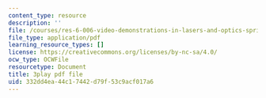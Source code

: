 ```yaml
---
content_type: resource
description: ''
file: /courses/res-6-006-video-demonstrations-in-lasers-and-optics-spring-2008/332dd4ea44c17442d79f53c9acf017a6_jny_9JMBynU.pdf
file_type: application/pdf
learning_resource_types: []
license: https://creativecommons.org/licenses/by-nc-sa/4.0/
ocw_type: OCWFile
resourcetype: Document
title: 3play pdf file
uid: 332dd4ea-44c1-7442-d79f-53c9acf017a6
---
```

